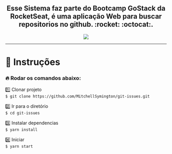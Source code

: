<h2 align="center">
Esse Sistema faz parte do Bootcamp GoStack da RocketSeat, é uma aplicação Web para buscar repositorios no github. :rocket: :octocat:.</br>
</h2>
 
<p align="center"> 
 <img 
    src="68747470733a2f2f726f636b6574736561742d63646e2e73332d73612d656173742d312e616d617a6f6e6177732e636f6d2f626f6f7463616d702d6865616465722e706e67.png"/>
</p>

----------------------------

# :notebook_with_decorative_cover: Instruções

### :fire: Rodar os comandos abaixo:

:one: Clonar projeto</br>
`$ git clone https://github.com/MitchellSymington/git-issues.git`

:two: Ir para o diretório </br>
`$ cd git-issues`

:three: Instalar dependencias</br>
`$ yarn install`

:four: Iniciar</br>
`$ yarn start`</br>
